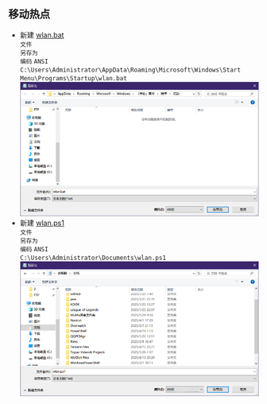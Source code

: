 ## 移动热点
* 新建 [wlan.bat](wlan.bat)  
    `文件`  
    `另存为`  
    `编码` `ANSI`  
    `C:\Users\Administrator\AppData\Roaming\Microsoft\Windows\Start Menu\Programs\Startup\wlan.bat`  
    ![](屏幕截图%202025-04-14%20020231.png)
* 新建 [wlan.ps1](wlan.ps1)  
    `文件`  
    `另存为`  
    `编码` `ANSI`  
    `C:\Users\Administrator\Documents\wlan.ps1`  
    ![](屏幕截图%202025-04-14%20020605.png)